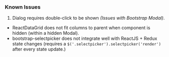 ### Known Issues
1. Dialog requires double-click to be shown *(Issues with Bootstrap Modal)*.
*  ReactDataGrid does not fit columns to parent when component is hidden (within a hidden Modal).
*  bootstrap-selectpicker does not integrate well with ReactJS + Redux state changes (requires a `$('.selectpicker').selectpicker('render')` after every state update.)
